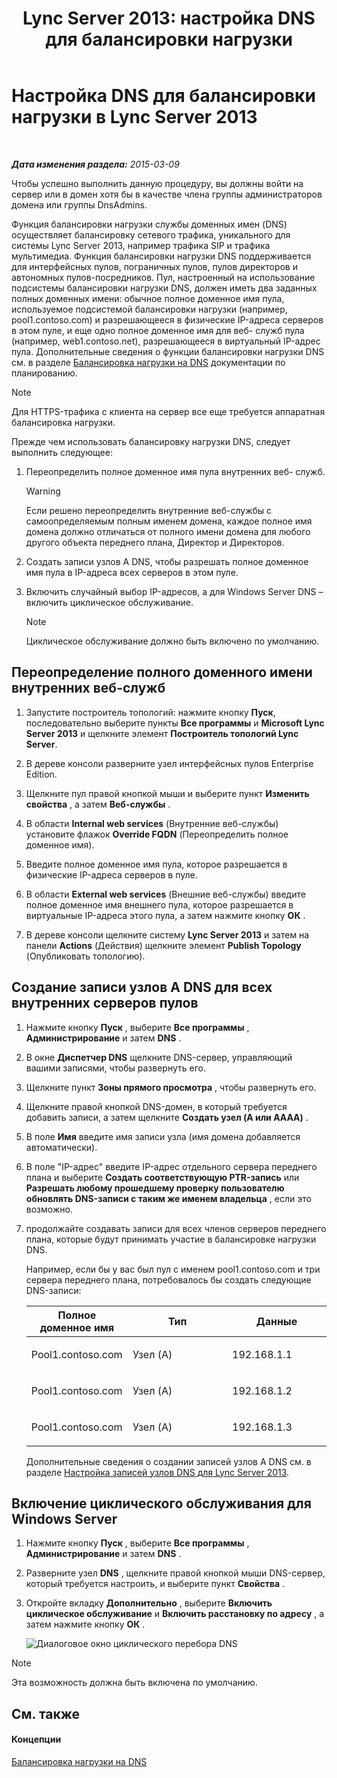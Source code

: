 ﻿---
title: 'Lync Server 2013: настройка DNS для балансировки нагрузки'
TOCTitle: Настройка DNS для балансировки нагрузки
ms:assetid: 1b2e8414-8676-4872-8ecf-ea07196f74de
ms:mtpsurl: https://technet.microsoft.com/ru-ru/library/Gg398251(v=OCS.15)
ms:contentKeyID: 49309103
ms.date: 05/19/2016
mtps_version: v=OCS.15
ms.translationtype: HT
---

# Настройка DNS для балансировки нагрузки в Lync Server 2013

 

_**Дата изменения раздела:** 2015-03-09_

Чтобы успешно выполнить данную процедуру, вы должны войти на сервер или в домен хотя бы в качестве члена группы администраторов домена или группы DnsAdmins.

Функция балансировки нагрузки службы доменных имен (DNS) осуществляет балансировку сетевого трафика, уникального для системы Lync Server 2013, например трафика SIP и трафика мультимедиа. Функция балансировки нагрузки DNS поддерживается для интерфейсных пулов, пограничных пулов, пулов директоров и автономных пулов-посредников. Пул, настроенный на использование подсистемы балансировки нагрузки DNS, должен иметь два заданных полных доменных имени: обычное полное доменное имя пула, используемое подсистемой балансировки нагрузки (например, pool1.contoso.com) и разрешающееся в физические IP-адреса серверов в этом пуле, и еще одно полное доменное имя для веб- служб пула (например, web1.contoso.net), разрешающееся в виртуальный IP-адрес пула. Дополнительные сведения о функции балансировки нагрузки DNS см. в разделе [Балансировка нагрузки на DNS](lync-server-2013-dns-load-balancing.md) документации по планированию.

> [!note]  
> Для HTTPS-трафика с клиента на сервер все еще требуется аппаратная балансировка нагрузки.

Прежде чем использовать балансировку нагрузки DNS, следует выполнить следующее:

1.  Переопределить полное доменное имя пула внутренних веб- служб.
    
    > [!warning]  
    > Если решено переопределить внутренние веб-службы с самоопределяемым полным именем домена, каждое полное имя домена должно отличаться от полного имени домена для любого другого объекта переднего плана, Директор и Директоров.

2.  Создать записи узлов A DNS, чтобы разрешать полное доменное имя пула в IP-адреса всех серверов в этом пуле.

3.  Включить случайный выбор IP-адресов, а для Windows Server DNS – включить циклическое обслуживание.
    
    > [!note]  
    > Циклическое обслуживание должно быть включено по умолчанию.

## Переопределение полного доменного имени внутренних веб-служб

1.  Запустите построитель топологий: нажмите кнопку **Пуск**, последовательно выберите пункты **Все программы** и **Microsoft Lync Server 2013** и щелкните элемент **Построитель топологий Lync Server**.

2.  В дереве консоли разверните узел интерфейсных пулов Enterprise Edition.

3.  Щелкните пул правой кнопкой мыши и выберите пункт **Изменить свойства** , а затем **Веб-службы** .

4.  В области **Internal web services** (Внутренние веб-службы) установите флажок **Override FQDN** (Переопределить полное доменное имя).

5.  Введите полное доменное имя пула, которое разрешается в физические IP-адреса серверов в пуле.

6.  В области **External web services** (Внешние веб-службы) введите полное доменное имя внешнего пула, которое разрешается в виртуальные IP-адреса этого пула, а затем нажмите кнопку **ОК** .

7.  В дереве консоли щелкните систему **Lync Server 2013** и затем на панели **Actions** (Действия) щелкните элемент **Publish Topology** (Опубликовать топологию).

## Создание записи узлов A DNS для всех внутренних серверов пулов

1.  Нажмите кнопку **Пуск** , выберите **Все программы** , **Администрирование** и затем **DNS** .

2.  В окне **Диспетчер DNS** щелкните DNS-сервер, управляющий вашими записями, чтобы развернуть его.

3.  Щелкните пункт **Зоны прямого просмотра** , чтобы развернуть его.

4.  Щелкните правой кнопкой DNS-домен, в который требуется добавить записи, а затем щелкните **Создать узел (A или AAAA)** .

5.  В поле **Имя** введите имя записи узла (имя домена добавляется автоматически).

6.  В поле "IP-адрес" введите IP-адрес отдельного сервера переднего плана и выберите **Создать соответствующую PTR-запись** или **Разрешать любому прошедшему проверку пользователю обновлять DNS-записи с таким же именем владельца** , если это возможно.

7.  продолжайте создавать записи для всех членов серверов переднего плана, которые будут принимать участие в балансировке нагрузки DNS.
    
    Например, если бы у вас был пул с именем pool1.contoso.com и три сервера переднего плана, потребовалось бы создать следующие DNS-записи:
    
    
    <table>
    <colgroup>
    <col style="width: 33%" />
    <col style="width: 33%" />
    <col style="width: 33%" />
    </colgroup>
    <thead>
    <tr class="header">
    <th>Полное доменное имя</th>
    <th>Тип</th>
    <th>Данные</th>
    </tr>
    </thead>
    <tbody>
    <tr class="odd">
    <td><p>Pool1.contoso.com</p></td>
    <td><p>Узел (A)</p></td>
    <td><p>192.168.1.1</p></td>
    </tr>
    <tr class="even">
    <td><p>Pool1.contoso.com</p></td>
    <td><p>Узел (A)</p></td>
    <td><p>192.168.1.2</p></td>
    </tr>
    <tr class="odd">
    <td><p>Pool1.contoso.com</p></td>
    <td><p>Узел (A)</p></td>
    <td><p>192.168.1.3</p></td>
    </tr>
    </tbody>
    </table>
    
    Дополнительные сведения о создании записей узлов A DNS см. в разделе [Настройка записей узлов DNS для Lync Server 2013](lync-server-2013-configure-dns-host-records.md).

## Включение циклического обслуживания для Windows Server

1.  Нажмите кнопку **Пуск** , выберите **Все программы** , **Администрирование** и затем **DNS** .

2.  Разверните узел **DNS** , щелкните правой кнопкой мыши DNS-сервер, который требуется настроить, и выберите пункт **Свойства** .

3.  Откройте вкладку **Дополнительно** , выберите **Включить циклическое обслуживание** и **Включить расстановку по адресу** , а затем нажмите кнопку **ОК** .
    
    ![Диалоговое окно циклического перебора DNS](images/Gg398251.e7bf6125-8d78-4460-8401-0a8e7e21d305(OCS.15).jpg "Диалоговое окно циклического перебора DNS")

> [!note]  
> Эта возможность должна быть включена по умолчанию.

## См. также

#### Концепции

[Балансировка нагрузки на DNS](lync-server-2013-dns-load-balancing.md)

